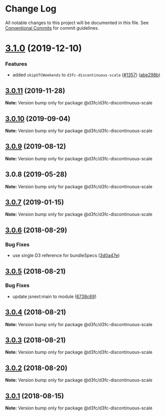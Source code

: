 # Change Log

All notable changes to this project will be documented in this file.
See [Conventional Commits](https://conventionalcommits.org) for commit guidelines.

# [3.1.0](https://github.com/d3fc/d3fc/compare/@d3fc/d3fc-discontinuous-scale@3.0.11...@d3fc/d3fc-discontinuous-scale@3.1.0) (2019-12-10)


### Features

* added `skipUTCWeekends` to `d3fc-discontinuous-scale` ([#1357](https://github.com/d3fc/d3fc/issues/1357)) ([abe298b](https://github.com/d3fc/d3fc/commit/abe298b))





## [3.0.11](https://github.com/d3fc/d3fc/compare/@d3fc/d3fc-discontinuous-scale@3.0.10...@d3fc/d3fc-discontinuous-scale@3.0.11) (2019-11-28)

**Note:** Version bump only for package @d3fc/d3fc-discontinuous-scale





## [3.0.10](https://github.com/d3fc/d3fc/compare/@d3fc/d3fc-discontinuous-scale@3.0.9...@d3fc/d3fc-discontinuous-scale@3.0.10) (2019-09-04)

**Note:** Version bump only for package @d3fc/d3fc-discontinuous-scale





<a name="3.0.9"></a>
## [3.0.9](https://github.com/d3fc/d3fc/compare/@d3fc/d3fc-discontinuous-scale@3.0.8...@d3fc/d3fc-discontinuous-scale@3.0.9) (2019-08-12)




**Note:** Version bump only for package @d3fc/d3fc-discontinuous-scale

<a name="3.0.8"></a>
## 3.0.8 (2019-05-28)




**Note:** Version bump only for package @d3fc/d3fc-discontinuous-scale

<a name="3.0.7"></a>
## [3.0.7](https://github.com/d3fc/d3fc/compare/@d3fc/d3fc-discontinuous-scale@3.0.6...@d3fc/d3fc-discontinuous-scale@3.0.7) (2019-01-15)




**Note:** Version bump only for package @d3fc/d3fc-discontinuous-scale

<a name="3.0.6"></a>
## [3.0.6](https://github.com/d3fc/d3fc/compare/@d3fc/d3fc-discontinuous-scale@3.0.5...@d3fc/d3fc-discontinuous-scale@3.0.6) (2018-08-29)


### Bug Fixes

* use single D3 reference for bundleSpecs ([3d0a47e](https://github.com/d3fc/d3fc/commit/3d0a47e))




<a name="3.0.5"></a>
## [3.0.5](https://github.com/d3fc/d3fc/compare/@d3fc/d3fc-discontinuous-scale@3.0.4...@d3fc/d3fc-discontinuous-scale@3.0.5) (2018-08-21)


### Bug Fixes

* update jsnext:main to module ([6738c69](https://github.com/d3fc/d3fc/commit/6738c69))




<a name="3.0.4"></a>
## [3.0.4](https://github.com/d3fc/d3fc/compare/@d3fc/d3fc-discontinuous-scale@3.0.3...@d3fc/d3fc-discontinuous-scale@3.0.4) (2018-08-21)




**Note:** Version bump only for package @d3fc/d3fc-discontinuous-scale

<a name="3.0.3"></a>
## [3.0.3](https://github.com/d3fc/d3fc-discontinuous-scale/compare/@d3fc/d3fc-discontinuous-scale@3.0.2...@d3fc/d3fc-discontinuous-scale@3.0.3) (2018-08-21)




**Note:** Version bump only for package @d3fc/d3fc-discontinuous-scale

<a name="3.0.2"></a>
## [3.0.2](https://github.com/d3fc/d3fc/compare/@d3fc/d3fc-discontinuous-scale@3.0.1...@d3fc/d3fc-discontinuous-scale@3.0.2) (2018-08-20)




**Note:** Version bump only for package @d3fc/d3fc-discontinuous-scale

<a name="3.0.1"></a>
## [3.0.1](https://github.com/d3fc/d3fc/compare/@d3fc/d3fc-discontinuous-scale@3.0.0...@d3fc/d3fc-discontinuous-scale@3.0.1) (2018-08-15)




**Note:** Version bump only for package @d3fc/d3fc-discontinuous-scale
